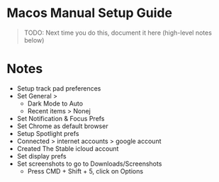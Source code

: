 # Macos Manual Setup Guide

> TODO: Next time you do this, document it here (high-level notes below)

# Notes

* Setup track pad preferences
* Set General > 
  * Dark Mode to Auto
  * Recent items > Nonej
* Set Notification & Focus Prefs
* Set Chrome as default browser
* Setup Spotlight prefs
* Connected > internet accounts > google account
* Created The Stable icloud account
* Set display prefs
* Set screenshots to go to Downloads/Screenshots
  * Press CMD + Shift + 5, click on Options
